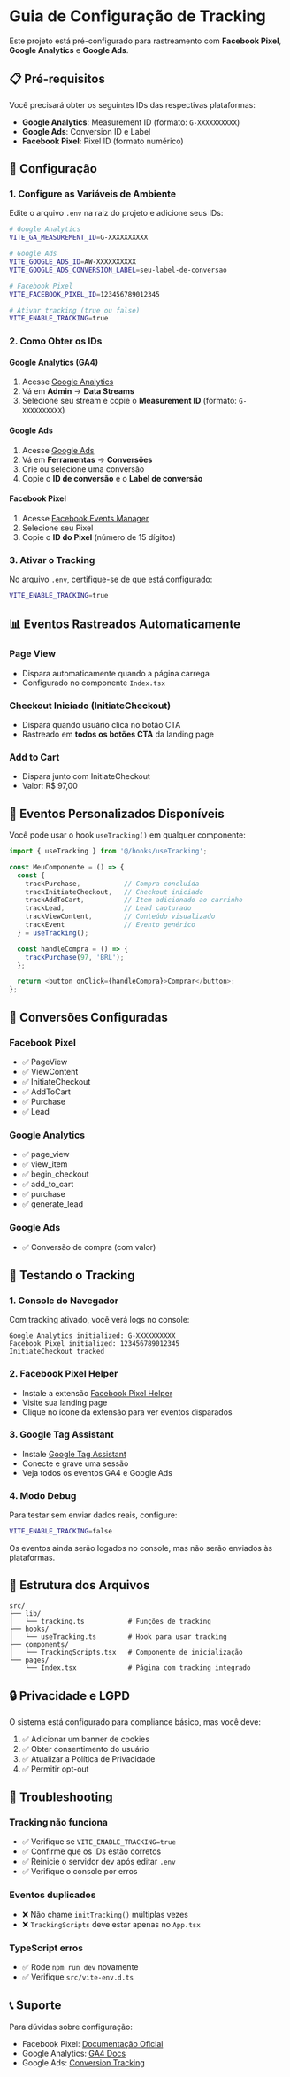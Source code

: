 # Guia de Configuração de Tracking

Este projeto está pré-configurado para rastreamento com **Facebook Pixel**, **Google Analytics** e **Google Ads**.

## 📋 Pré-requisitos

Você precisará obter os seguintes IDs das respectivas plataformas:

- **Google Analytics**: Measurement ID (formato: `G-XXXXXXXXXX`)
- **Google Ads**: Conversion ID e Label
- **Facebook Pixel**: Pixel ID (formato numérico)

## 🚀 Configuração

### 1. Configure as Variáveis de Ambiente

Edite o arquivo `.env` na raiz do projeto e adicione seus IDs:

```bash
# Google Analytics
VITE_GA_MEASUREMENT_ID=G-XXXXXXXXXX

# Google Ads
VITE_GOOGLE_ADS_ID=AW-XXXXXXXXXX
VITE_GOOGLE_ADS_CONVERSION_LABEL=seu-label-de-conversao

# Facebook Pixel
VITE_FACEBOOK_PIXEL_ID=123456789012345

# Ativar tracking (true ou false)
VITE_ENABLE_TRACKING=true
```

### 2. Como Obter os IDs

#### Google Analytics (GA4)
1. Acesse [Google Analytics](https://analytics.google.com/)
2. Vá em **Admin** → **Data Streams**
3. Selecione seu stream e copie o **Measurement ID** (formato: `G-XXXXXXXXXX`)

#### Google Ads
1. Acesse [Google Ads](https://ads.google.com/)
2. Vá em **Ferramentas** → **Conversões**
3. Crie ou selecione uma conversão
4. Copie o **ID de conversão** e o **Label de conversão**

#### Facebook Pixel
1. Acesse [Facebook Events Manager](https://business.facebook.com/events_manager)
2. Selecione seu Pixel
3. Copie o **ID do Pixel** (número de 15 dígitos)

### 3. Ativar o Tracking

No arquivo `.env`, certifique-se de que está configurado:

```bash
VITE_ENABLE_TRACKING=true
```

## 📊 Eventos Rastreados Automaticamente

### Page View
- Dispara automaticamente quando a página carrega
- Configurado no componente `Index.tsx`

### Checkout Iniciado (InitiateCheckout)
- Dispara quando usuário clica no botão CTA
- Rastreado em **todos os botões CTA** da landing page

### Add to Cart
- Dispara junto com InitiateCheckout
- Valor: R$ 97,00

## 🔧 Eventos Personalizados Disponíveis

Você pode usar o hook `useTracking()` em qualquer componente:

```typescript
import { useTracking } from '@/hooks/useTracking';

const MeuComponente = () => {
  const {
    trackPurchase,           // Compra concluída
    trackInitiateCheckout,   // Checkout iniciado
    trackAddToCart,          // Item adicionado ao carrinho
    trackLead,               // Lead capturado
    trackViewContent,        // Conteúdo visualizado
    trackEvent               // Evento genérico
  } = useTracking();

  const handleCompra = () => {
    trackPurchase(97, 'BRL');
  };

  return <button onClick={handleCompra}>Comprar</button>;
};
```

## 🎯 Conversões Configuradas

### Facebook Pixel
- ✅ PageView
- ✅ ViewContent
- ✅ InitiateCheckout
- ✅ AddToCart
- ✅ Purchase
- ✅ Lead

### Google Analytics
- ✅ page_view
- ✅ view_item
- ✅ begin_checkout
- ✅ add_to_cart
- ✅ purchase
- ✅ generate_lead

### Google Ads
- ✅ Conversão de compra (com valor)

## 🧪 Testando o Tracking

### 1. Console do Navegador
Com tracking ativado, você verá logs no console:
```
Google Analytics initialized: G-XXXXXXXXXX
Facebook Pixel initialized: 123456789012345
InitiateCheckout tracked
```

### 2. Facebook Pixel Helper
- Instale a extensão [Facebook Pixel Helper](https://chrome.google.com/webstore/detail/facebook-pixel-helper/fdgfkebogiimcoedlicjlajpkdmockpc)
- Visite sua landing page
- Clique no ícone da extensão para ver eventos disparados

### 3. Google Tag Assistant
- Instale [Google Tag Assistant](https://tagassistant.google.com/)
- Conecte e grave uma sessão
- Veja todos os eventos GA4 e Google Ads

### 4. Modo Debug
Para testar sem enviar dados reais, configure:
```bash
VITE_ENABLE_TRACKING=false
```

Os eventos ainda serão logados no console, mas não serão enviados às plataformas.

## 📁 Estrutura dos Arquivos

```
src/
├── lib/
│   └── tracking.ts           # Funções de tracking
├── hooks/
│   └── useTracking.ts        # Hook para usar tracking
├── components/
│   └── TrackingScripts.tsx   # Componente de inicialização
└── pages/
    └── Index.tsx             # Página com tracking integrado
```

## 🔒 Privacidade e LGPD

O sistema está configurado para compliance básico, mas você deve:

1. ✅ Adicionar um banner de cookies
2. ✅ Obter consentimento do usuário
3. ✅ Atualizar a Política de Privacidade
4. ✅ Permitir opt-out

## 🚨 Troubleshooting

### Tracking não funciona
- ✅ Verifique se `VITE_ENABLE_TRACKING=true`
- ✅ Confirme que os IDs estão corretos
- ✅ Reinicie o servidor dev após editar `.env`
- ✅ Verifique o console por erros

### Eventos duplicados
- ❌ Não chame `initTracking()` múltiplas vezes
- ❌ `TrackingScripts` deve estar apenas no `App.tsx`

### TypeScript erros
- ✅ Rode `npm run dev` novamente
- ✅ Verifique `src/vite-env.d.ts`

## 📞 Suporte

Para dúvidas sobre configuração:
- Facebook Pixel: [Documentação Oficial](https://developers.facebook.com/docs/facebook-pixel)
- Google Analytics: [GA4 Docs](https://developers.google.com/analytics/devguides/collection/ga4)
- Google Ads: [Conversion Tracking](https://support.google.com/google-ads/answer/1722022)

